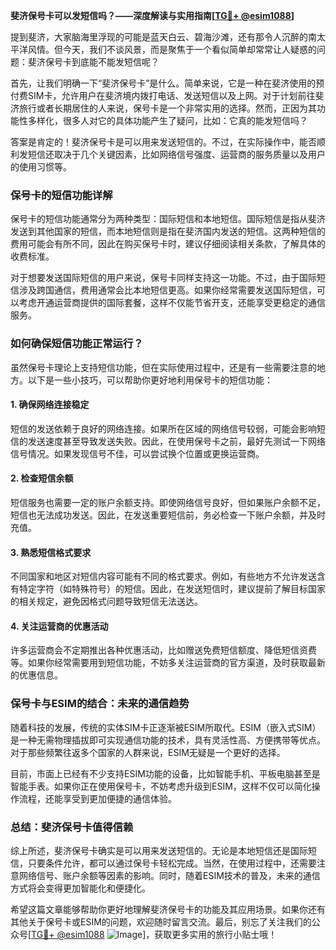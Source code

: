 **斐济保号卡可以发短信吗？——深度解读与实用指南[[TG💪+ @esim1088](https://t.me/s/esim1088)]**

提到斐济，大家脑海里浮现的可能是蓝天白云、碧海沙滩，还有那令人沉醉的南太平洋风情。但今天，我们不谈风景，而是聚焦于一个看似简单却常常让人疑惑的问题：斐济保号卡到底能不能发短信呢？

首先，让我们明确一下“斐济保号卡”是什么。简单来说，它是一种在斐济使用的预付费SIM卡，允许用户在斐济境内拨打电话、发送短信以及上网。对于计划前往斐济旅行或者长期居住的人来说，保号卡是一个非常实用的选择。然而，正因为其功能性多样化，很多人对它的具体功能产生了疑问，比如：它真的能发短信吗？

答案是肯定的！斐济保号卡是可以用来发送短信的。不过，在实际操作中，能否顺利发短信还取决于几个关键因素，比如网络信号强度、运营商的服务质量以及用户的使用习惯等。

### **保号卡的短信功能详解**

保号卡的短信功能通常分为两种类型：国际短信和本地短信。国际短信是指从斐济发送到其他国家的短信，而本地短信则是指在斐济国内发送的短信。这两种短信的费用可能会有所不同，因此在购买保号卡时，建议仔细阅读相关条款，了解具体的收费标准。

对于想要发送国际短信的用户来说，保号卡同样支持这一功能。不过，由于国际短信涉及跨国通信，费用通常会比本地短信更高。如果你经常需要发送国际短信，可以考虑开通运营商提供的国际套餐，这样不仅能节省开支，还能享受更稳定的通信服务。

### **如何确保短信功能正常运行？**

虽然保号卡理论上支持短信功能，但在实际使用过程中，还是有一些需要注意的地方。以下是一些小技巧，可以帮助你更好地利用保号卡的短信功能：

#### **1. 确保网络连接稳定**
短信的发送依赖于良好的网络连接。如果所在区域的网络信号较弱，可能会影响短信的发送速度甚至导致发送失败。因此，在使用保号卡之前，最好先测试一下网络信号情况。如果发现信号不佳，可以尝试换个位置或更换运营商。

#### **2. 检查短信余额**
短信服务也需要一定的账户余额支持。即使网络信号良好，但如果账户余额不足，短信也无法成功发送。因此，在发送重要短信前，务必检查一下账户余额，并及时充值。

#### **3. 熟悉短信格式要求**
不同国家和地区对短信内容可能有不同的格式要求。例如，有些地方不允许发送含有特定字符（如特殊符号）的短信。因此，在发送短信时，建议提前了解目标国家的相关规定，避免因格式问题导致短信无法送达。

#### **4. 关注运营商的优惠活动**
许多运营商会不定期推出各种优惠活动，比如赠送免费短信额度、降低短信资费等。如果你经常需要用到短信功能，不妨多关注运营商的官方渠道，及时获取最新的优惠信息。

### **保号卡与ESIM的结合：未来的通信趋势**

随着科技的发展，传统的实体SIM卡正逐渐被ESIM所取代。ESIM（嵌入式SIM）是一种无需物理插拔即可实现通信功能的技术，具有灵活性高、方便携带等优点。对于那些频繁往返多个国家的人群来说，ESIM无疑是一个更好的选择。

目前，市面上已经有不少支持ESIM功能的设备，比如智能手机、平板电脑甚至是智能手表。如果你正在使用保号卡，不妨考虑升级到ESIM，这样不仅可以简化操作流程，还能享受到更加便捷的通信体验。

### **总结：斐济保号卡值得信赖**

综上所述，斐济保号卡确实是可以用来发送短信的。无论是本地短信还是国际短信，只要条件允许，都可以通过保号卡轻松完成。当然，在使用过程中，还需要注意网络信号、账户余额等因素的影响。同时，随着ESIM技术的普及，未来的通信方式将会变得更加智能化和便捷化。

希望这篇文章能够帮助你更好地理解斐济保号卡的功能及其应用场景。如果你还有其他关于保号卡或ESIM的问题，欢迎随时留言交流。最后，别忘了关注我们的公众号[[TG💪+ @esim1088](https://t.me/s/esim1088) ![Image](https://i.postimg.cc/4NQfJmqS/Snipaste-2025-05-13-00-14-12.png)]，获取更多实用的旅行小贴士哦！